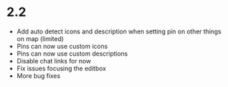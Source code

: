# 2.2

- Add auto detect icons and description when setting pin on other things on map (limited)
- Pins can now use custom icons
- Pins can now use custom descriptions
- Disable chat links for now
- Fix issues focusing the editbox
- More bug fixes
